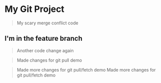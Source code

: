 # My Git Project

> My scary merge conflict code

## I'm in the feature branch

> Another code change again

> Made changes for git pull demo

> Made more changes for git pull/fetch demo
> Made more changes for git pull/fetch demo
